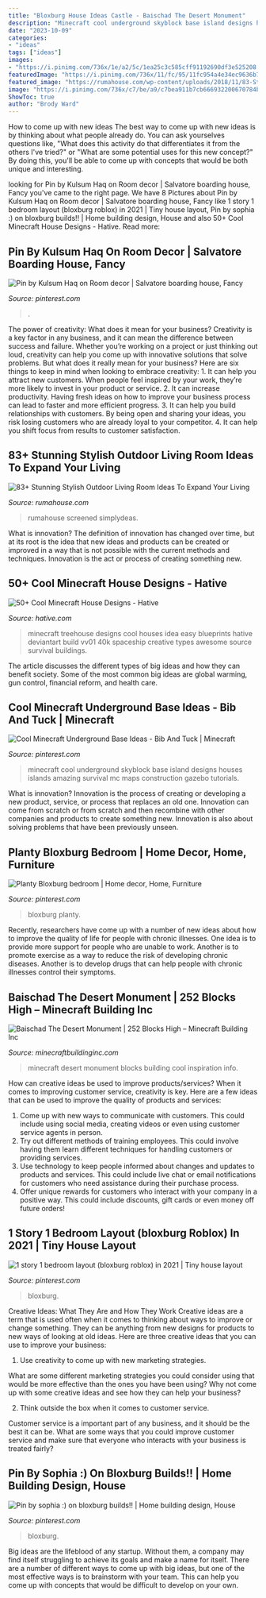 ```yaml
---
title: "Bloxburg House Ideas Castle - Baischad The Desert Monument"
description: "Minecraft cool underground skyblock base island designs houses islands amazing survival mc maps construction gazebo tutorials"
date: "2023-10-09"
categories:
- "ideas"
tags: ["ideas"]
images:
- "https://i.pinimg.com/736x/1e/a2/5c/1ea25c3c585cff91192690df3e525208.jpg"
featuredImage: "https://i.pinimg.com/736x/11/fc/95/11fc954a4e34ec9636b75b8dd90a4e4a.jpg"
featured_image: "https://rumahouse.com/wp-content/uploads/2018/11/83-Stunning-Stylish-Outdoor-Living-Room-Ideas-To-Expand-Your-Living-Space-17.jpg"
image: "https://i.pinimg.com/736x/c7/be/a9/c7bea911b7cb666932200670784b393c.jpg"
ShowToc: true
author: "Brody Ward"
---
```



How to come up with new ideas
The best way to come up with new ideas is by thinking about what people already do. You can ask yourselves questions like, "What does this activity do that differentiates it from the others I've tried?" or "What are some potential uses for this new concept?" By doing this, you'll be able to come up with concepts that would be both unique and interesting.

	

		
looking for Pin by Kulsum Haq on Room decor | Salvatore boarding house, Fancy you've came to the right page. We have 8 Pictures about Pin by Kulsum Haq on Room decor | Salvatore boarding house, Fancy like 1 story 1 bedroom layout (bloxburg roblox) in 2021 | Tiny house layout, Pin by sophia :) on bloxburg builds!! | Home building design, House and also 50+ Cool Minecraft House Designs - Hative. Read more:
		
    
## Pin By Kulsum Haq On Room Decor | Salvatore Boarding House, Fancy

<img loading=lazy src="https://i.pinimg.com/736x/57/82/d9/5782d9c0d19c7ef9861c2d77e3863c34.jpg" onerror="this.onerror=null;this.src='https://tse2.mm.bing.net/th?id=OIP.NcGq1VDVpXuhPlPZ6ingZgHaJ3&amp;pid=15.1';" alt="Pin by Kulsum Haq on Room decor | Salvatore boarding house, Fancy">

_Source: pinterest.com_

>. 

	

The power of creativity: What does it mean for your business?
Creativity is a key factor in any business, and it can mean the difference between success and failure. Whether you’re working on a project or just thinking out loud, creativity can help you come up with innovative solutions that solve problems. But what does it really mean for your business? Here are six things to keep in mind when looking to embrace creativity: 1. It can help you attract new customers. When people feel inspired by your work, they’re more likely to invest in your product or service. 2. It can increase productivity. Having fresh ideas on how to improve your business process can lead to faster and more efficient progress. 3. It can help you build relationships with customers. By being open and sharing your ideas, you risk losing customers who are already loyal to your competitor. 4. It can help you shift focus from results to customer satisfaction.

    
## 83+ Stunning Stylish Outdoor Living Room Ideas To Expand Your Living

<img loading=lazy src="https://rumahouse.com/wp-content/uploads/2018/11/83-Stunning-Stylish-Outdoor-Living-Room-Ideas-To-Expand-Your-Living-Space-17.jpg" onerror="this.onerror=null;this.src='https://tse2.mm.bing.net/th?id=OIP.dsCPW7ZbIxTOa-vOBmBe4QHaLH&amp;pid=15.1';" alt="83+ Stunning Stylish Outdoor Living Room Ideas To Expand Your Living">

_Source: rumahouse.com_

>rumahouse screened simplydeas. 

	

What is innovation?
The definition of innovation has changed over time, but at its root is the idea that new ideas and products can be created or improved in a way that is not possible with the current methods and techniques. Innovation is the act or process of creating something new.

    
## 50+ Cool Minecraft House Designs - Hative

<img loading=lazy src="https://hative.com/wp-content/uploads/2014/02/minecraft-houses/treehouse-design-idea-5.jpg" onerror="this.onerror=null;this.src='https://tse4.mm.bing.net/th?id=OIP.NJXm4Glxz7hRvYiXb5O67AHaFj&amp;pid=15.1';" alt="50+ Cool Minecraft House Designs - Hative">

_Source: hative.com_

>minecraft treehouse designs cool houses idea easy blueprints hative deviantart build vv01 40k spaceship creative types awesome source survival buildings. 

	

The article discusses the different types of big ideas and how they can benefit society. Some of the most common big ideas are global warming, gun control, financial reform, and health care.

    
## Cool Minecraft Underground Base Ideas - Bib And Tuck | Minecraft

<img loading=lazy src="https://i.pinimg.com/736x/1e/a2/5c/1ea25c3c585cff91192690df3e525208.jpg" onerror="this.onerror=null;this.src='https://tse1.mm.bing.net/th?id=OIP.3w1gYc58nOvaV0jtne337QHaEo&amp;pid=15.1';" alt="Cool Minecraft Underground Base Ideas - Bib And Tuck | Minecraft">

_Source: pinterest.com_

>minecraft cool underground skyblock base island designs houses islands amazing survival mc maps construction gazebo tutorials. 

	

What is innovation?
Innovation is the process of creating or developing a new product, service, or process that replaces an old one. Innovation can come from scratch or from scratch and then recombine with other companies and products to create something new. Innovation is also about solving problems that have been previously unseen.

    
## Planty Bloxburg Bedroom | Home Decor, Home, Furniture

<img loading=lazy src="https://i.pinimg.com/736x/bf/d1/5a/bfd15ad31fd292220810c4a76b09697f.jpg" onerror="this.onerror=null;this.src='https://tse1.mm.bing.net/th?id=OIP.jEgm42_UFxelImgXb5uhSAHaHW&amp;pid=15.1';" alt="Planty Bloxburg bedroom | Home decor, Home, Furniture">

_Source: pinterest.com_

>bloxburg planty. 

	

Recently, researchers have come up with a number of new ideas about how to improve the quality of life for people with chronic illnesses. One idea is to provide more support for people who are unable to work. Another is to promote exercise as a way to reduce the risk of developing chronic diseases. Another is to develop drugs that can help people with chronic illnesses control their symptoms.

    
## Baischad The Desert Monument | 252 Blocks High – Minecraft Building Inc

<img loading=lazy src="http://minecraftbuildinginc.com/wp-content/uploads/2014/01/Baischad-The-Desert-Monument-252-Blocks-High-minecraft-building-ideas-5.jpg" onerror="this.onerror=null;this.src='https://tse4.mm.bing.net/th?id=OIP.VxOEAu8518Pa-n6bgxAYoQHaEW&amp;pid=15.1';" alt="Baischad The Desert Monument | 252 Blocks High – Minecraft Building Inc">

_Source: minecraftbuildinginc.com_

>minecraft desert monument blocks building cool inspiration info. 

	

How can creative ideas be used to improve products/services?
When it comes to improving customer service, creativity is key. Here are a few ideas that can be used to improve the quality of products and services: 
1. Come up with new ways to communicate with customers. This could include using social media, creating videos or even using customer service agents in person.
2. Try out different methods of training employees. This could involve having them learn different techniques for handling customers or providing services.
3. Use technology to keep people informed about changes and updates to products and services. This could include live chat or email notifications for customers who need assistance during their purchase process.
4. Offer unique rewards for customers who interact with your company in a positive way. This could include discounts, gift cards or even money off future orders!

    
## 1 Story 1 Bedroom Layout (bloxburg Roblox) In 2021 | Tiny House Layout

<img loading=lazy src="https://i.pinimg.com/736x/11/fc/95/11fc954a4e34ec9636b75b8dd90a4e4a.jpg" onerror="this.onerror=null;this.src='https://tse4.mm.bing.net/th?id=OIP.qPsTv4bN2NlHKzZWuE-PbQHaFm&amp;pid=15.1';" alt="1 story 1 bedroom layout (bloxburg roblox) in 2021 | Tiny house layout">

_Source: pinterest.com_

>bloxburg. 

	

Creative Ideas: What They Are and How They Work
Creative ideas are a term that is used often when it comes to thinking about ways to improve or change something. They can be anything from new designs for products to new ways of looking at old ideas. Here are three creative ideas that you can use to improve your business:
1) Use creativity to come up with new marketing strategies.

What are some different marketing strategies you could consider using that would be more effective than the ones you have been using? Why not come up with some creative ideas and see how they can help your business?

2) Think outside the box when it comes to customer service.

Customer service is a important part of any business, and it should be the best it can be. What are some ways that you could improve customer service and make sure that everyone who interacts with your business is treated fairly?

    
## Pin By Sophia :) On Bloxburg Builds!! | Home Building Design, House

<img loading=lazy src="https://i.pinimg.com/736x/c7/be/a9/c7bea911b7cb666932200670784b393c.jpg" onerror="this.onerror=null;this.src='https://tse1.mm.bing.net/th?id=OIP.MpaJel6GPtHmXoemUtQKEQHaEG&amp;pid=15.1';" alt="Pin by sophia :) on bloxburg builds!! | Home building design, House">

_Source: pinterest.com_

>bloxburg. 

	

Big ideas are the lifeblood of any startup. Without them, a company may find itself struggling to achieve its goals and make a name for itself. There are a number of different ways to come up with big ideas, but one of the most effective ways is to brainstorm with your team. This can help you come up with concepts that would be difficult to develop on your own.


